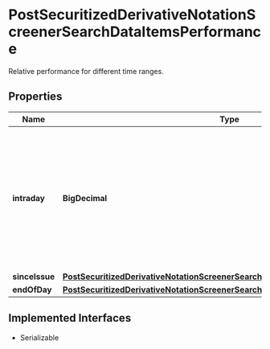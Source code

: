 

# PostSecuritizedDerivativeNotationScreenerSearchDataItemsPerformance

Relative performance for different time ranges.

## Properties

Name | Type | Description | Notes
------------ | ------------- | ------------- | -------------
**intraday** | **BigDecimal** | Intraday relative performance. That is the difference of a notation&#39;s most recent price from the current trading day against the most recent EOD closing price. |  [optional]
**sinceIssue** | [**PostSecuritizedDerivativeNotationScreenerSearchDataItemsPerformanceSinceIssue**](PostSecuritizedDerivativeNotationScreenerSearchDataItemsPerformanceSinceIssue.md) |  |  [optional]
**endOfDay** | [**PostSecuritizedDerivativeNotationScreenerSearchDataItemsPerformanceEndOfDay**](PostSecuritizedDerivativeNotationScreenerSearchDataItemsPerformanceEndOfDay.md) |  |  [optional]


## Implemented Interfaces

* Serializable


